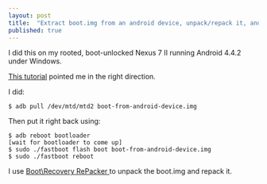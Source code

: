 ```yaml
---
layout: post
title:  "Extract boot.img from an android device, unpack/repack it, and write it back to the android device."
published: true
---
```


I did this on my rooted, boot-unlocked Nexus 7 II running Android 4.4.2 under Windows.

[This tutorial](http://android-dls.com/wiki/index.php?title=HOWTO:_Unpack%2C_Edit%2C_and_Re-Pack_Boot_Images "HOWTO: Unpack, Edit, and Re-Pack Boot Images") pointed me in the right direction.

I did:

```
$ adb pull /dev/mtd/mtd2 boot-from-android-device.img
```

Then put it right back using:

```
$ adb reboot bootloader
[wait for bootloader to come up]
$ sudo ./fastboot flash boot boot-from-android-device.img
$ sudo ./fastboot reboot
```
I use [Boot\Recovery RePacker ](http://boot-repacker.blogspot.sg/p/blog-page.html "Boot\Recovery RePacker ") to unpack the boot.img and repack it.